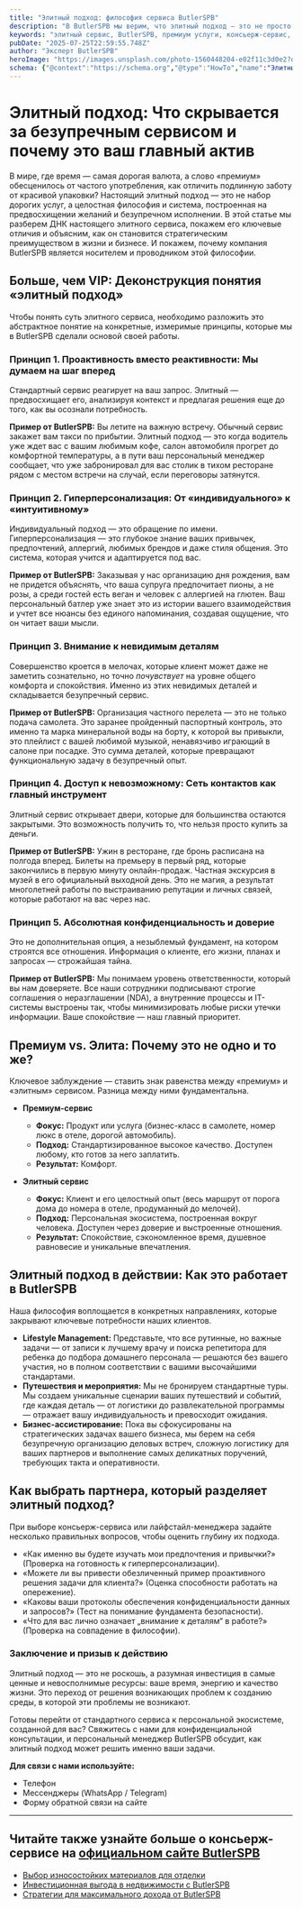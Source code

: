 ```yaml
---
title: "Элитный подход: философия сервиса ButlerSPB"
description: "В ButlerSPB мы верим, что элитный подход — это не просто роскошь, а внимание к деталям и персонализация. Узнайте, как наша команда создает уникальный опыт."
keywords: "элитный сервис, ButlerSPB, премиум услуги, консьерж-сервис, персональный подход, лакшери"
pubDate: "2025-07-25T22:59:55.748Z"
author: "Эксперт ButlerSPB"
heroImage: "https://images.unsplash.com/photo-1560448204-e02f11c3d0e2?q=80&w=2070&auto=format&fit=crop"
schema: {"@context":"https://schema.org","@type":"HowTo","name":"Элитный подход: философия сервиса ButlerSPB","description":"В ButlerSPB мы верим, что элитный подход — это не просто роскошь, а внимание к деталям и персонализация. Узнайте, как наша команда создает уникальный опыт.","image":{"@type":"ImageObject","url":"https://images.unsplash.com/photo-1560448204-e02f11c3d0e2?q=80&w=2070&auto=format&fit=crop"},"aggregateRating":{"@type":"AggregateRating","ratingValue":"4.9","reviewCount":699,"bestRating":"5","worstRating":"1"},"publisher":{"@type":"Organization","name":"Блог ButlerSPB","logo":{"@type":"ImageObject","url":"https://butlerspb-blog.netlify.app/favicon.ico"}},"mainEntityOfPage":{"@type":"WebPage","@id":"https://butlerspb-blog.netlify.app/blog/elitnyy-podhod/"}}
---
```

# Элитный подход: Что скрывается за безупречным сервисом и почему это ваш главный актив

В мире, где время — самая дорогая валюта, а слово «премиум» обесценилось от частого употребления, как отличить подлинную заботу от красивой упаковки? Настоящий элитный подход — это не набор дорогих услуг, а целостная философия и система, построенная на предвосхищении желаний и безупречном исполнении. В этой статье мы разберем ДНК настоящего элитного сервиса, покажем его ключевые отличия и объясним, как он становится стратегическим преимуществом в жизни и бизнесе. И покажем, почему компания ButlerSPB является носителем и проводником этой философии.

## Больше, чем VIP: Деконструкция понятия «элитный подход»

Чтобы понять суть элитного сервиса, необходимо разложить это абстрактное понятие на конкретные, измеримые принципы, которые мы в ButlerSPB сделали основой своей работы.

### Принцип 1. Проактивность вместо реактивности: Мы думаем на шаг вперед

Стандартный сервис реагирует на ваш запрос. Элитный — предвосхищает его, анализируя контекст и предлагая решения еще до того, как вы осознали потребность.

**Пример от ButlerSPB:** Вы летите на важную встречу. Обычный сервис закажет вам такси по прибытии. Элитный подход — это когда водитель уже ждет вас с вашим любимым кофе, салон автомобиля прогрет до комфортной температуры, а в пути ваш персональный менеджер сообщает, что уже забронировал для вас столик в тихом ресторане рядом с местом встречи на случай, если переговоры затянутся.

### Принцип 2. Гиперперсонализация: От «индивидуального» к «интуитивному»

Индивидуальный подход — это обращение по имени. Гиперперсонализация — это глубокое знание ваших привычек, предпочтений, аллергий, любимых брендов и даже стиля общения. Это система, которая учится и адаптируется под вас.

**Пример от ButlerSPB:** Заказывая у нас организацию дня рождения, вам не придется объяснять, что ваша супруга предпочитает пионы, а не розы, а среди гостей есть веган и человек с аллергией на глютен. Ваш персональный батлер уже знает это из истории вашего взаимодействия и учтет все нюансы без единого напоминания, создавая ощущение, что он читает ваши мысли.

### Принцип 3. Внимание к невидимым деталям

Совершенство кроется в мелочах, которые клиент может даже не заметить сознательно, но точно *почувствует* на уровне общего комфорта и спокойствия. Именно из этих невидимых деталей и складывается безупречный сервис.

**Пример от ButlerSPB:** Организация частного перелета — это не только подача самолета. Это заранее пройденный паспортный контроль, это именно та марка минеральной воды на борту, к которой вы привыкли, это плейлист с вашей любимой музыкой, ненавязчиво играющий в салоне при посадке. Это сумма деталей, которые превращают функциональную задачу в безупречный опыт.

### Принцип 4. Доступ к невозможному: Сеть контактов как главный инструмент

Элитный сервис открывает двери, которые для большинства остаются закрытыми. Это возможность получить то, что нельзя просто купить за деньги.

**Пример от ButlerSPB:** Ужин в ресторане, где бронь расписана на полгода вперед. Билеты на премьеру в первый ряд, которые закончились в первую минуту онлайн-продаж. Частная экскурсия в музей в его официальный выходной день. Это не магия, а результат многолетней работы по выстраиванию репутации и личных связей, которые работают на вас через нас.

### Принцип 5. Абсолютная конфиденциальность и доверие

Это не дополнительная опция, а незыблемый фундамент, на котором строятся все отношения. Информация о клиенте, его жизни, планах и запросах — строжайшая тайна.

**Пример от ButlerSPB:** Мы понимаем уровень ответственности, который вы нам доверяете. Все наши сотрудники подписывают строгие соглашения о неразглашении (NDA), а внутренние процессы и IT-системы выстроены так, чтобы минимизировать любые риски утечки информации. Ваше спокойствие — наш главный приоритет.

## Премиум vs. Элита: Почему это не одно и то же?

Ключевое заблуждение — ставить знак равенства между «премиум» и «элитным» сервисом. Разница между ними фундаментальна.

*   **Премиум-сервис**
    *   **Фокус:** Продукт или услуга (бизнес-класс в самолете, номер люкс в отеле, дорогой автомобиль).
    *   **Подход:** Стандартизированное высокое качество. Доступен любому, кто готов за него заплатить.
    *   **Результат:** Комфорт.

*   **Элитный сервис**
    *   **Фокус:** Клиент и его целостный опыт (весь маршрут от порога дома до номера в отеле, продуманный до мелочей).
    *   **Подход:** Персональная экосистема, построенная вокруг человека. Доступен через доверие и выстроенные отношения.
    *   **Результат:** Спокойствие, сэкономленное время, душевное равновесие и уникальные впечатления.

## Элитный подход в действии: Как это работает в ButlerSPB

Наша философия воплощается в конкретных направлениях, которые закрывают ключевые потребности наших клиентов.

*   **Lifestyle Management:** Представьте, что все рутинные, но важные задачи — от записи к лучшему врачу и поиска репетитора для ребенка до подбора домашнего персонала — решаются без вашего участия, но в полном соответствии с вашими высочайшими стандартами.
*   **Путешествия и мероприятия:** Мы не бронируем стандартные туры. Мы создаем уникальные сценарии ваших путешествий и событий, где каждая деталь — от логистики до развлекательной программы — отражает вашу индивидуальность и превосходит ожидания.
*   **Бизнес-ассистирование:** Пока вы сфокусированы на стратегических задачах вашего бизнеса, мы берем на себя безупречную организацию деловых встреч, сложную логистику для ваших партнеров и выполнение самых деликатных поручений, требующих такта и оперативности.

## Как выбрать партнера, который разделяет элитный подход?

При выборе консьерж-сервиса или лайфстайл-менеджера задайте несколько правильных вопросов, чтобы оценить глубину их подхода.

*   «Как именно вы будете изучать мои предпочтения и привычки?» (Проверка на готовность к гиперперсонализации).
*   «Можете ли вы привести обезличенный пример проактивного решения задачи для клиента?» (Оценка способности работать на опережение).
*   «Каковы ваши протоколы обеспечения конфиденциальности данных и запросов?» (Тест на понимание фундамента безопасности).
*   «Что для вас лично означает „внимание к деталям“ в работе?» (Проверка на совпадение в философии).

### Заключение и призыв к действию

Элитный подход — это не роскошь, а разумная инвестиция в самые ценные и невосполнимые ресурсы: ваше время, энергию и качество жизни. Это переход от решения возникающих проблем к созданию среды, в которой эти проблемы не возникают.

Готовы перейти от стандартного сервиса к персональной экосистеме, созданной для вас? Свяжитесь с нами для конфиденциальной консультации, и персональный менеджер ButlerSPB обсудит, как элитный подход может решить именно ваши задачи.

**Для связи с нами используйте:**
*   Телефон
*   Мессенджеры (WhatsApp / Telegram)
*   Форму обратной связи на сайте

---

## Читайте также узнайте больше о консьерж-сервисе на <a href="https://butlerspb.ru/svyazatsya-s-konserzh-servisom" target="_blank" rel="nofollow">официальном сайте ButlerSPB</a>

*   [Выбор износостойких материалов для отделки](/blog/vybor-iznosostoykih-materialov-dlya-otdelki/)
*   [Инвестиционная выгода в недвижимости с ButlerSPB](/blog/investicionnaya-vygoda/)
*   [Стратегии для максимального дохода от ButlerSPB](/blog/maksimalnyy-dohod/)

